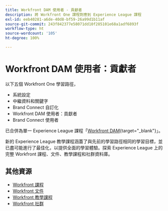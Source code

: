```yaml
---
title: Workfront DAM 使用者 - 貢獻者
description: 將 Workfront One 課程對應到 Experience League 課程
exl-id: eeb40281-a6de-40d8-bf59-26a99d1b11af
source-git-commit: 243f842377e58071dd10f285101e68a1adf6893f
workflow-type: ht
source-wordcount: '105'
ht-degree: 100%

---
```


# Workfront DAM 使用者：貢獻者 

以下五個 Workfront One 學習路徑，

* 系統設定 
* 中繼資料和關鍵字 
* Brand Connect 自訂化
* Workfront DAM 使用者：貢獻者 
* Brand Connect 使用者 

已合併為單一 Experience League 課程「[Workfront DAM](https://experienceleague.adobe.com/docs/workfront-learn/tutorials-workfront/workfront-dam-program/system-setup/analyze-and-plan-to-develop-a-workfront-dam-strategy.html?lang=zh-Hant){target="_blank"}」。

新的 Experience League 教學課程涵蓋了與先前的學習路徑相同的學習目標，並已盡可能進行了最佳化，以提供全面的學習體驗。探索 Experience League 上的完整 Workfront 課程、文件、教學課程和社群資料庫。

## 其他資源

* [Workfront 課程](https://experienceleague.adobe.com/?lang=en&amp;Solution=Workfront#courses)
* [Workfront 文件](https://experienceleague.adobe.com/docs/workfront.html)
* [Workfront 教學課程](https://experienceleague.adobe.com/docs/workfront-learn/tutorials-workfront/home.html)
* [Workfront 社群](https://experienceleaguecommunities.adobe.com/t5/workfront/ct-p/workfront)

